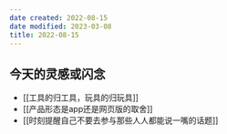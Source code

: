```yaml
---
date created: 2022-08-15
date modified: 2023-03-08
title: 2022-08-15
---
```


## 今天的灵感或闪念

- [[工具的归工具，玩具的归玩具]]
- [[产品形态是app还是网页版的取舍]]
- [[时刻提醒自己不要去参与那些人人都能说一嘴的话题]]
